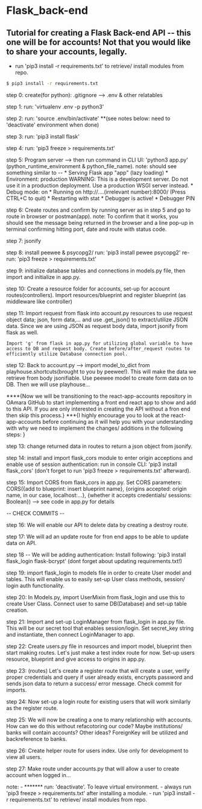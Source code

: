 # Flask_back-end

## Tutorial for creating a Flask Back-end API -- this one will be for accounts! Not that you would like to share your accounts, legally.

-	run 'pip3 install -r requirements.txt' to retrieve/ install modules from repo.

```bash
$ pip3 install -r requirements.txt
```

step 0: 
	create(for python): .gitignore --> .env & other relatables

step 1: 
	run: 'virtualenv .env -p python3'

step 2: 
	run: 'source .env/bin/activate' **(see notes below: need to 'deactivate' environment when done)

step 3: 
	run: 'pip3 install flask'

step 4: 
	run: 'pip3 freeze > requirements.txt'

step 5: 
	Program server --> then run command in CLI UI: 'python3 app.py' (python_runtime_environment & python_file_name).
	note: should see something similar to --
		 * Serving Flask app "app" (lazy loading)
		 * Environment: production
		   WARNING: This is a development server. Do not use it in a production deployment.
		   Use a production WSGI server instead.
		 * Debug mode: on
		 * Running on http://....(irrelevant number):8000/ (Press CTRL+C to quit)
		 * Restarting with stat
		 * Debugger is active!
		 * Debugger PIN
	 
step 6: 
	Create routes and confirm by running server as in step 5 and go to route in browser or postman(app).
note: To confirm that it works, you should see the message being returned in the browser and a line pop-up in terminal confirming hitting port, date and route with status code.

step 7: 
	jsonify

step 8: 
	install peewee & psycopg2/ run: 'pip3 install pewee psycopg2' re-run: 'pip3 freeze > requirements.txt'

step 9: 
	initialize database tables and connections in models.py file, then import and initialize in app.py.

step 10: 
	Create a resource folder for accounts, set-up for account routes(controllers). Import resources/blueprint and register blueprint (as middleware like controller)

step 11: 
	Import request from flask into account.py resources to use request object data; json, form data,... and use .get_json() to extract/utilize JSON data. Since we are using JSON as request body data, import jsonify from flask as well.

	Import 'g' from flask in app.py for utilizing global variable to have access to DB and request body. Create before/after_request routes to efficiently utilize Database connection pool.


step 12: 
	Back to account.py --> import model_to_dict from playhouse.shortcuts(brought to you by peewee!). This will make the data we retrieve from body jsonifiable. Use peewee model to create form data on to DB. Then we will use playhouse...

****{Now we will be transitioning to the react-app-accounts repository in OAmara GitHub to start implementing a front end react app to show and add to this API. If you are only interested in creating the API without a fron end then skip this process.}
***{I highly encourage you to look at the react-app-accounts before continuing as it will help you with your understanding with why we need to implement the changes/ additions in the following steps: }

step 13:
	change returned data in routes to return a json object from jsonify.

step 14:
	install and import flask_cors module to enter origin acceptions and enable use of session authentication:
	run in console CLI: 'pip3 install flask_cors' (don't forget to run 'pip3 freeze > requirements.txt' afterward).

step 15:
	Import CORS from flask_cors in app.py.
	Set CORS parameters: CORS({add to blueprint: insert blueprint name}, {origins accepted: origin name, in our case, localhost:...}, {whether it accepts credentials/ sessions: Boolean}) --> see code in app.py for details

-- CHECK COMMITS --

step 16:
	We will enable our API to delete data by creating a destroy route.

step 17:
	We will ad an update route for fron end apps to be able to update data on API.

step 18 -- We will be adding authentication:
	Install following: 'pip3 install flask_login flask-bcrypt' (dont forget about updating requirements.txt!)

step 19:
	import flask_login to models file in order to create User model and tables. This will enable us to easily set-up User class methods, session/ login auth functionality.

step 20:
	In Models.py, import UserMixin from flask_login and use this to create User Class. 
	Connect user to same DB(Database) and set-up table creation.

step 21:
	Import and set-up LoginManager from flask_login in app.py file. This will be our secret tool that enables session/login.
	Set secret_key string and instantiate, then connect LoginManager to app.

step 22:
	Create users.py file in resources and import model, blueprint then start making routes. Let's just make a test index route for now.
	Set-up users resource, blueprint and give access to origins in app.py.

step 23:
	(routes) Let's create a register route that will create a user, verify proper credentials and query if user already exists, encrypts password and sends json data to return a success/ error message. Check commit for imports.

step 24:
	Now set-up a login route for existing users that will work similarly as the register route.

step 25:
	We will now be creating a one to many relationship with accounts. How can we do this without refacotoring our code? Maybe institutions/ banks will contain accounts? Other ideas? ForeignKey will be utilized and backreference to banks.

step 26:
	Create helper route for users index. Use only for development to view all users.

step 27:
	Make route under accounts.py that will allow a user to create account when logged in...

note: - ******* run: 'deactivate'. To leave virtual environment. - always run 'pip3 freeze > requirements.txt' after installing a module. - run 'pip3 install -r requirements.txt' to retrieve/ install modules from repo.


